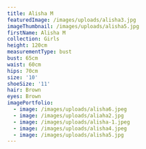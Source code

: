 ```yaml
---
title: Alisha M
featuredImage: /images/uploads/alisha3.jpg
imageThumbnail: /images/uploads/alisha5.jpg
firstName: Alisha M
collection: Girls
height: 120cm
measurementType: bust
bust: 65cm
waist: 60cm
hips: 70cm
size: '10'
shoeSize: '11'
hair: Brown
eyes: Brown
imagePortfolio:
  - image: /images/uploads/alisha6.jpeg
  - image: /images/uploads/aliaha2.jpg
  - image: /images/uploads/alisha-1.jpeg
  - image: /images/uploads/alisha4.jpeg
  - image: /images/uploads/alisha5.jpg
---
```


